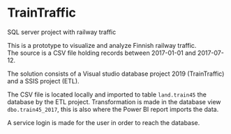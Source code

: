 # TrainTraffic
SQL server project with railway traffic

This is a prototype to visualize and analyze Finnish railway traffic. <br>The source is a CSV file holding records between 2017-01-01 and 2017-07-12.

The solution consists of a Visual studio database project 2019 (TrainTraffic)
and a SSIS project (ETL).

The CSV file is located locally and imported to table <code>land.train45</code> the database by the ETL project.
Transformation is made in the database view <code>dbo.train45_2017</code>, this is also where the Power BI report imports the data.

A service login is made for the user in order to reach the database.
